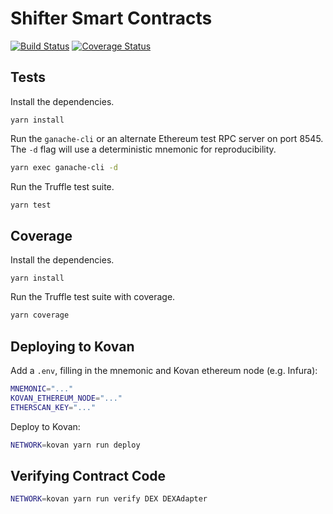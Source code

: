 # Shifter Smart Contracts

[![Build Status](https://travis-ci.org/republicprotocol/shifter-sol.svg?branch=master)](https://travis-ci.org/republicprotocol/shifter-sol)
[![Coverage Status](https://coveralls.io/repos/github/republicprotocol/shifter-sol/badge.svg?branch=master)](https://coveralls.io/github/republicprotocol/shifter-sol?branch=master)

## Tests

Install the dependencies.

```
yarn install
```

Run the `ganache-cli` or an alternate Ethereum test RPC server on port 8545. The `-d` flag will use a deterministic mnemonic for reproducibility.

```sh
yarn exec ganache-cli -d
```

Run the Truffle test suite.

```sh
yarn test
```

## Coverage

Install the dependencies.

```
yarn install
```

Run the Truffle test suite with coverage.

```sh
yarn coverage
```

## Deploying to Kovan

Add a `.env`, filling in the mnemonic and Kovan ethereum node (e.g. Infura):

```sh
MNEMONIC="..."
KOVAN_ETHEREUM_NODE="..."
ETHERSCAN_KEY="..."
```

Deploy to Kovan:

```sh
NETWORK=kovan yarn run deploy
```

## Verifying Contract Code

```sh
NETWORK=kovan yarn run verify DEX DEXAdapter
```
